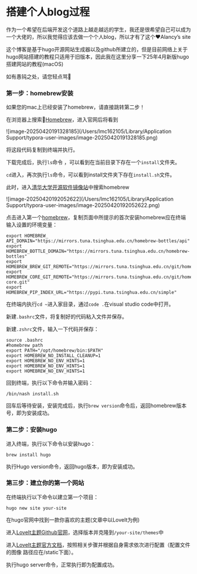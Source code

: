 # 搭建个人blog过程


作为一个希望在后端开发这个道路上越走越远的学生，我还是很希望自己可以成为一个大佬的，所以我觉得应该去做一个个人blog，所以才有了这个❤️Alancy’s site

这个博客是基于hugo开源网站生成器以及github所建立的，但是目前网络上关于hugo网站搭建的教程只适用于旧版本，因此我在这里分享一下25年4月新版hugo搭建网站的教程(macOS)

如有愚钝之处，请您轻点骂🫡

### 第一步：homebrew安装

如果您的mac上已经安装了homebrew，请直接跳转第二步！

在浏览器上搜索🍺[Homebrew](https://brew.sh)，进入官网后将看到

![image-20250420191328185](/Users/lmc162105/Library/Application Support/typora-user-images/image-20250420191328185.png)

将这段代码复制到终端并执行。

下载完成后，执行`ls`命令 ，可以看到在当前目录下存在一个`install`文件夹。

`cd`进入，再次执行`ls`命令，可以看到install文件夹下存在`install.sh`文件。

此时，进入[清华大学开源软件镜像站](https://mirrors.tuna.tsinghua.edu.cn)中搜索homebrew

![image-20250420192052622](/Users/lmc162105/Library/Application Support/typora-user-images/image-20250420192052622.png)

点击进入第一个[homebrew](https://mirrors.tuna.tsinghua.edu.cn/help/homebrew/)，复制页面中所提示的首次安装homebrew应在终端输入设置的环境变量：

```shell
export HOMEBREW_ API_DOMAIN="https://mirrors.tuna.tsinghua.edu.cn/homebrew-bottles/api" 
export HOMEBREW_BOTTLE_DOMAIN="https://mirrors.tuna.tsinghua.edu.cn/homebrew-bottles"
export HOMEBREW_BREW_GIT_REMOTE="https://mirrors.tuna.tsinghua.edu.cn/git/homebrew/brew.git"
export HOMEBREW_CORE_GIT_REMOTE="https://mirrors.tuna.tsinghua.edu.cn/git/homebrew/homebrew-core.git"
export HOMEBREW_PIP_INDEX_URL="https://pypi.tuna.tsinghua.edu.cn/simple"
```

在终端内执行`cd ~`进入家目录，通过`code .`在visual studio code中打开。

新建`.bashrc`文件，将复制好的代码粘入文件并保存。

新建`.zshrc`文件，输入一下代码并保存：

```shell
source .bashrc
#homebrew path
export PATH="/opt/homebrew/bin:$PATH"
export HOMEBREW_NO_INSTALL_CLEANUP=1
export HOMEBREW_NO_ENV_HINTS=1
export HOMEBREW_NO_ENV_HINTS=1
export HOMEBREW_NO_ENV_HINTS=1
```

回到终端，执行以下命令并输入密码：

```shell
/bin/nash install.sh
```

回车后等待安装，安装完成后，执行`brew version`命令后，返回homebrew版本号，即为安装成功。

### 第二步：安装hugo

进入终端，执行以下命令以安装hugo：

```shell
brew install hugo
```

执行Hugo version命令，返回hugo版本，即为安装成功。

### 第三步：建立你的第一个网站

在终端执行以下命令以建立第一个项目：

```shell
hugo new site your-site
```

 在hugo官网中找到一款你喜欢的主题(文章中以LoveIt为例)

进入[LoveIt主题Github官网](https://github.com/dillonzq/LoveIt)，选择版本并克隆到`/your-site/themes`中

进入[LoveIt主题官方文档](https://hugoloveit.com/theme-documentation-basics/)，按照相关步骤并根据自身需求依次进行配置（配置文件的图像 路径应在/static下面）。

执行hugo server命令，正常执行即为配置成功。

